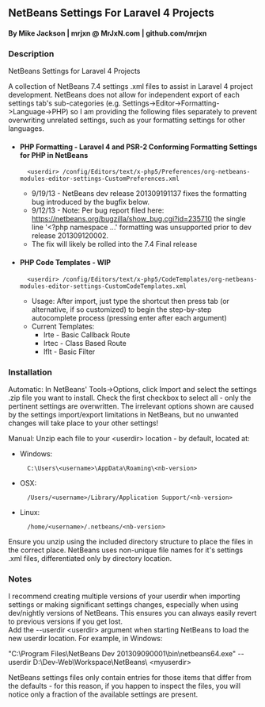 ## NetBeans Settings For Laravel 4 Projects 
#### By Mike Jackson | mrjxn @ MrJxN.com | github.com/mrjxn
### Description

NetBeans Settings for Laravel 4 Projects

A collection of NetBeans 7.4 settings .xml files to assist in Laravel 4 project development. 
NetBeans does not allow for independent export of each settings tab's sub-categories (e.g. Settings->Editor->Formatting->Language->PHP) so I am providing the following files separately to prevent overwriting unrelated settings, such as your formatting settings for other languages.  
 
* #### PHP Formatting - Laravel 4 and PSR-2 Conforming Formatting Settings for PHP in NetBeans

        <userdir> /config/Editors/text/x-php5/Preferences/org-netbeans-modules-editor-settings-CustomPreferences.xml
    * 9/19/13 - NetBeans dev release 201309191137 fixes the formatting bug introduced by the bugfix below.
    * 9/12/13 - Note: Per bug report filed here: https://netbeans.org/bugzilla/show_bug.cgi?id=235710 the single line '<?php namespace ...' formatting was unsupported prior to dev release 201309120002.  
    * The fix will likely be rolled into the 7.4 Final release

* #### PHP Code Templates - WIP

        <userdir> /config/Editors/text/x-php5/CodeTemplates/org-netbeans-modules-editor-settings-CustomCodeTemplates.xml
    * Usage: After import, just type the shortcut then press tab (or alternative, if so customized) to begin the step-by-step autocomplete process (pressing enter after each argument) 
    * Current Templates:
        * lrte - Basic Callback Route
        * lrtec - Class Based Route
        * lflt - Basic Filter

### Installation

Automatic:  In NetBeans' Tools->Options, click Import and select the settings .zip file you want to install. Check the first checkbox to select all - 
only the pertinent settings are overwritten. The irrelevant options shown are caused by the settings import/export limitations in NetBeans, 
but no unwanted changes will take place to your other settings!

Manual:  Unzip each file to your \<userdir> location - by default, located at:

* Windows: 
    
        C:\Users\<username>\AppData\Roaming\<nb-version>

* OSX:  

        /Users/<username>/Library/Application Support/<nb-version>

* Linux: 

        /home/<username>/.netbeans/<nb-version>

Ensure you unzip using the included directory structure to place the files in the correct place. 
NetBeans uses non-unique file names for it's settings .xml files, differentiated only by directory location.

### Notes

I recommend creating multiple versions of your userdir when importing settings or making significant settings changes, 
especially when using dev/nightly versions of NetBeans. This ensures you can always easily revert to previous versions if you get lost.  
Add the --userdir \<userdir> argument when starting NetBeans to load the new userdir location.  For example, in Windows:

"C:\Program Files\NetBeans Dev 201309090001\bin\netbeans64.exe" --userdir D:\Dev-Web\Workspace\NetBeans\ \<myuserdir>

NetBeans settings files only contain entries for those items that differ from the defaults - 
for this reason, if you happen to inspect the files, you will notice only a fraction of the available settings are present.
